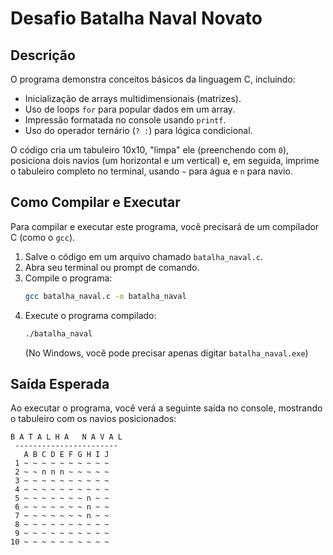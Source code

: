 # Desafio Batalha Naval Novato

## Descrição

O programa demonstra conceitos básicos da linguagem C, incluindo:

  * Inicialização de arrays multidimensionais (matrizes).
  * Uso de loops `for` para popular dados em um array.
  * Impressão formatada no console usando `printf`.
  * Uso do operador ternário (`? :`) para lógica condicional.

O código cria um tabuleiro 10x10, "limpa" ele (preenchendo com `0`), posiciona dois navios (um horizontal e um vertical) e, em seguida, imprime o tabuleiro completo no terminal, usando `~` para água e `n` para navio.

## Como Compilar e Executar

Para compilar e executar este programa, você precisará de um compilador C (como o `gcc`).

1.  Salve o código em um arquivo chamado `batalha_naval.c`.
2.  Abra seu terminal ou prompt de comando.
3.  Compile o programa:
    ```bash
    gcc batalha_naval.c -o batalha_naval
    ```
4.  Execute o programa compilado:
    ```bash
    ./batalha_naval
    ```
    (No Windows, você pode precisar apenas digitar `batalha_naval.exe`)

## Saída Esperada

Ao executar o programa, você verá a seguinte saída no console, mostrando o tabuleiro com os navios posicionados:

```
B A T A L H A   N A V A L
 -----------------------
   A B C D E F G H I J
 1 ~ ~ ~ ~ ~ ~ ~ ~ ~ ~
 2 ~ ~ n n n ~ ~ ~ ~ ~
 3 ~ ~ ~ ~ ~ ~ ~ ~ ~ ~
 4 ~ ~ ~ ~ ~ ~ ~ ~ ~ ~
 5 ~ ~ ~ ~ ~ ~ ~ n ~ ~
 6 ~ ~ ~ ~ ~ ~ ~ n ~ ~
 7 ~ ~ ~ ~ ~ ~ ~ n ~ ~
 8 ~ ~ ~ ~ ~ ~ ~ ~ ~ ~
 9 ~ ~ ~ ~ ~ ~ ~ ~ ~ ~
10 ~ ~ ~ ~ ~ ~ ~ ~ ~ ~
```